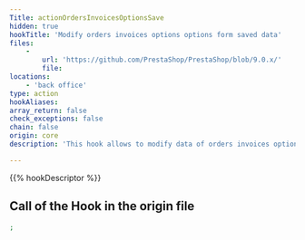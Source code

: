 ```yaml
---
Title: actionOrdersInvoicesOptionsSave
hidden: true
hookTitle: 'Modify orders invoices options options form saved data'
files:
    -
        url: 'https://github.com/PrestaShop/PrestaShop/blob/9.0.x/'
        file: 
locations:
    - 'back office'
type: action
hookAliases: 
array_return: false
check_exceptions: false
chain: false
origin: core
description: 'This hook allows to modify data of orders invoices options options form after it was saved'

---
```


{{% hookDescriptor %}}

## Call of the Hook in the origin file

```php
;
```
